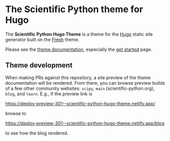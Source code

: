# The Scientific Python theme for Hugo

The **Scientific Python Hugo Theme** is a theme for the
[Hugo](https://gohugo.io) static site generator built on the
[Fresh](https://github.com/StefMa/hugo-fresh) theme.

Please see the [theme
documentation](https://theme.scientific-python.org), especially the
[get started](https://theme.scientific-python.org/getstarted/) page.

## Theme development

When making PRs against this repository, a site preview of the theme
documentation will be rendered. From there, you can browse preview
builds of a few other community websites: `scipy`, `main`
(scientific-python.org), `blog`, and `learn`.  E.g., if the preview link is

https://deploy-preview-301--scientific-python-hugo-theme.netlify.app/

browse to

https://deploy-preview-301--scientific-python-hugo-theme.netlify.app/blog

to see how the blog rendered.
